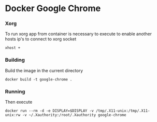 # Docker Google Chrome

### Xorg

To run xorg app from container  is necessary to execute to enable another hosts ip's to connect to xorg socket

```xhost +```

### Building

Build the image in the current directory

```docker build -t google-chrome .```

### Running

Then execute

```docker run --rm -d -e DISPLAY=$DISPLAY -v /tmp/.X11-unix:/tmp/.X11-unix:rw -v ~/.Xauthority:/root/.Xauthority google-chrome```

